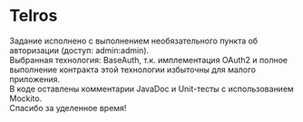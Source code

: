 # Telros
Задание исполнено с выполнением необязательного пункта об авторизации (доступ: admin:admin).  
Выбранная технология: BaseAuth, т.к. имплементация OAuth2 и полное выполнение контракта этой технологии избыточны для малого приложения.  
В коде оставлены комментарии JavaDoc и Unit-тесты с использованием Mockito.  
Спасибо за уделенное время!
